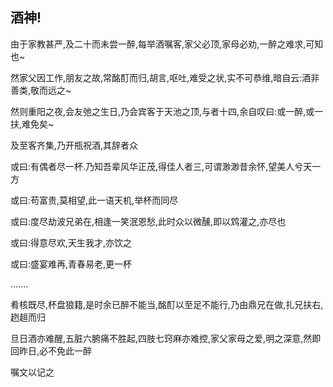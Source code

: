 ## 酒神! ##

由于家教甚严,及二十而未尝一醉,每举酒嘱客,家父必顶,家母必劝,一醉之难求,可知也~

然家父因工作,朋友之故,常酩酊而归,胡言,呕吐,难受之状,实不可恭维,暗自云:酒非善类,敬而远之~

然则重阳之夜,会友弛之生日,乃会宾客于天池之顶,与者十四,余自叹曰:或一醉,或一扶,难免矣~ 

及至客齐集,乃开瓶祝酒,其辞者众

或曰:有偶者尽一杯.乃知吾辈风华正茂,得佳人者三,可谓渺渺昔余怀,望美人兮天一方

或曰:苟富贵,莫相望,此一语天机,举杯而同尽

或曰:度尽劫波兄弟在,相逢一笑泯恩愁,此时众以微醺,即以鸩灌之,亦尽也

或曰:得意尽欢,天生我才,亦饮之

或曰:盛宴难再,青春易老,更一杯

.......

肴核既尽,杯盘狼籍,是时余已醉不能当,酩酊以至足不能行,乃由鼎兄在做,扎兄扶右,趔趄而归

旦日酒亦难醒,五脏六腑痛不胜起,四肢七窍麻亦难控,家父家母之爱,明之深意,然即回昨日,必不免此一醉

嘱文以记之